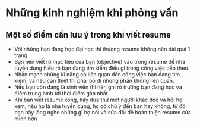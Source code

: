 # Những kinh nghiệm khi phỏng vấn

## Một số điểm cần lưu ý trong khi viết resume

- Với những bạn đang học đại học thì thường resume không nên dài quá 1 trang
- Bạn nên viết rõ mục tiêu của bạn (objective) vào trong resume để nhà tuyển dụng hiểu rõ bạn đang tìm kiếm điều gì trong công việc tiếp theo.
- Nhấn mạnh những kĩ năng có liên quan đến công việc bạn đang tìm kiếm, và nếu cần thiết thì phải bỏ đi những phần không liên quan.
- Nếu bạn còn đang là sinh viên thì nên ghi rõ trường bạn đang học và điểm trung bình tới thời điểm gần nhất.
- Khi bạn viết resume xong, hãy đưa thử một người khác đọc và hỏi họ xem, nếu họ là nhà tuyển dụng, họ có chú ý đến bạn hay không, từ đó bạn hãy lắng nghe những gì họ nói và sửa đổi để hoàn thiện resume của mình hơn
